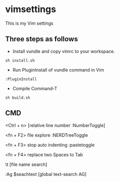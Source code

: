 # vimsettings
This is my Vim settings

## Three steps as follows
* Install vundle and copy vimrc to your workspace.

```shell
sh install.sh
```

* Run PluginInstall of vundle command in Vim

```shell
:PluginInstall
```

* Compile Command-T 

```shell
sh build.sh
```

## CMD
<Ctrl + n> [relative line number :NumberToggle]

<fn + F2> file explore :NERDTreeToggle

<fn + F3> stop auto indenting :pastetoggle

<fn + F4> replace two Spaces to Tab 

\t [file name search]

:Ag $seachtext  [global text-search AG]
